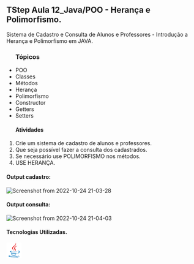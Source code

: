 <h2>TStep Aula 12_Java/POO - Herança e Polimorfismo.</h2>

<p>Sistema de Cadastro e Consulta de Alunos e Professores - Introdução a Herança e Polimorfismo em JAVA.</p>

<ul><h3>Tópicos</h3>
<li>POO</li>
<li>Classes</li>
<li>Métodos</li>
<li>Herança</li>
<li>Polimorfismo</li>
<li>Constructor</li>
<li>Getters</li>
<li>Setters</li>
</ul>

<ol><h4>Atividades</h4>
<li>Crie um sistema de cadastro de alunos e professores.</li>
<li>Que seja possível fazer a consulta dos cadastrados.</li>
<li>Se necessário use POLIMORFISMO nos métodos.</li>
<li>USE HERANÇA.</li>
</ol>

<h4>Output cadastro:</h4>

![Screenshot from 2022-10-24 21-03-28](https://user-images.githubusercontent.com/78119622/197652584-596b0738-ee4b-4807-a828-d6d27e3c1f16.png)


<h4>Output consulta:</h4>

![Screenshot from 2022-10-24 21-04-03](https://user-images.githubusercontent.com/78119622/197652588-6a3203be-cf98-41d7-9fda-819fc6c59a42.png)



<h4>Tecnologias Utilizadas.</h4>
 
<p align="left">
<a href="https://www.java.com" target="_blank" rel="noreferrer"> <img src="https://raw.githubusercontent.com/devicons/devicon/master/icons/java/java-original.svg" alt="java" width="40" height="40"/> </a> </p> 
